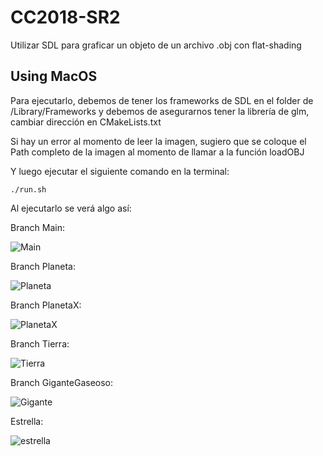 # CC2018-SR2
Utilizar SDL para graficar un objeto de un archivo .obj con flat-shading
## Using MacOS
Para ejecutarlo, debemos de tener los frameworks de SDL en el folder de /Library/Frameworks
y debemos de asegurarnos tener la librería de glm, cambiar dirección en CMakeLists.txt

Si hay un error al momento de leer la imagen, sugiero que se coloque el Path completo de la 
imagen al momento de llamar a la función loadOBJ

Y luego ejecutar el siguiente comando en la terminal:
```shell
./run.sh
```

Al ejecutarlo se verá algo así:

Branch Main:



![Main](https://github.com/estebandonis/Laboratorio4-GraficaPorComputadoras/assets/77749546/a5418d8c-1b71-4f93-87c1-b2014da64e3e)







Branch Planeta:




![Planeta](https://github.com/estebandonis/Laboratorio4-GraficaPorComputadoras/assets/77749546/87ac9e0c-0cb4-47df-899d-a80222bba74d)







Branch PlanetaX:




![PlanetaX](https://github.com/estebandonis/Laboratorio4-GraficaPorComputadoras/assets/77749546/c85a2c59-a418-4e30-8ca7-65b2c779f868)





Branch Tierra:




![Tierra](https://github.com/estebandonis/Laboratorio4-GraficaPorComputadoras/assets/77749546/21b91e5e-1594-4c3f-a860-252bcc73847c)







Branch GiganteGaseoso:



![Gigante](https://github.com/estebandonis/Laboratorio4-GraficaPorComputadoras/assets/77749546/35c042e2-054c-4f68-bed5-923c6b27191f)






Estrella:



![estrella](https://github.com/estebandonis/Laboratorio4-GraficaPorComputadoras/assets/77749546/cf591049-a3d0-4cc9-949e-016453c33d36)


